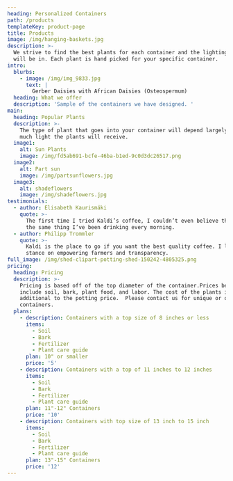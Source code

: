 ```yaml
---
heading: Personalized Containers
path: /products
templateKey: product-page
title: Products
image: /img/hanging-baskets.jpg
description: >-
  We strive to find the best plants for each container and the lighting they
  will be in. Each plant is hand picked for your specific container. 
intro:
  blurbs:
    - image: /img/img_9833.jpg
      text: |
        Gerber Daisies with African Daisies (Osteospermum) 
  heading: What we offer
  description: 'Sample of the containers we have designed. '
main:
  heading: Popular Plants
  description: >-
    The type of plant that goes into your container will depend largely on how
    much light the plants will receive. 
  image1:
    alt: Sun Plants
    image: /img/fd5ab691-bcfe-46ba-b1ed-9c0d3dc26517.png
  image2:
    alt: Part sun
    image: /img/partsunflowers.jpg
  image3:
    alt: shadeflowers
    image: /img/shadeflowers.jpg
testimonials:
  - author: Elisabeth Kaurismäki
    quote: >-
      The first time I tried Kaldi’s coffee, I couldn’t even believe that was
      the same thing I’ve been drinking every morning.
  - author: Philipp Trommler
    quote: >-
      Kaldi is the place to go if you want the best quality coffee. I love their
      stance on empowering farmers and transparency.
full_image: /img/shed-clipart-potting-shed-150242-4805325.png
pricing:
  heading: Pricing
  description: >-
    Pricing is based off of the top diameter of the container.Prices below
    include soil, bark, plant food, and labor. The cost of the plants is
    additional to the potting price.  Please contact us for unique or odd shaped
    containers. 
  plans:
    - description: Containers with a top size of 8 inches or less
      items:
        - Soil
        - Bark
        - Fertilizer
        - Plant care guide
      plan: 10" or smaller
      price: '5'
    - description: Containers with a top of 11 inches to 12 inches
      items:
        - Soil
        - Bark
        - Fertilizer
        - Plant care guide
      plan: 11"-12" Containers
      price: '10'
    - description: Containers with top size of 13 inch to 15 inch
      items:
        - Soil
        - Bark
        - Fertilizer
        - Plant care guide
      plan: 13"-15" Containers
      price: '12'
---
```


